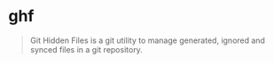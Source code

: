 # ghf
> Git Hidden Files is a git utility to manage generated, ignored and synced files in a git repository.
